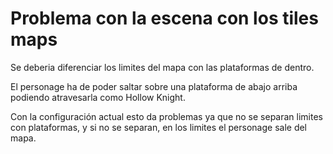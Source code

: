 # Problema con la escena con los tiles maps

Se deberia diferenciar los limites del mapa con las plataformas de dentro.

El personage ha de poder saltar sobre una plataforma de abajo arriba podiendo atravesarla
como Hollow Knight.

Con la configuración actual esto da problemas ya que no se separan limites con plataformas, y si no se separan, en los limites el personage sale del mapa.
